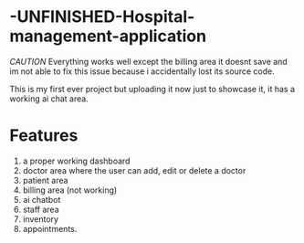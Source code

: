 # -UNFINISHED-Hospital-management-application

*CAUTION* Everything works well except the billing area it doesnt save and im not able to fix this issue because i accidentally lost its source code.

This is my first ever project but uploading it now just to showcase it, it has a working ai chat area.

# Features
1. a proper working dashboard
2. doctor area where the user can add, edit or delete a doctor
3. patient area
4. billing area (not working)
5. ai chatbot
6. staff area
7. inventory
8. appointments. 
